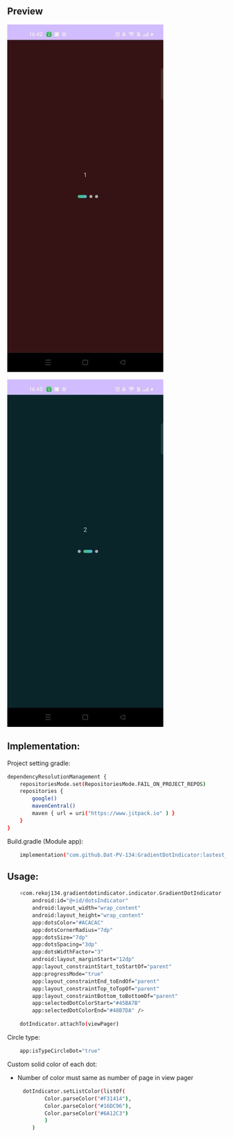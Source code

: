## Preview

![alt text](https://github.com/Dat-PV-134/GradientDotIndicator/blob/main/preview_2.jpg)

![alt text](https://github.com/Dat-PV-134/GradientDotIndicator/blob/main/preview_1.jpg)

## Implementation:
Project setting gradle:

```sh
dependencyResolutionManagement {
    repositoriesMode.set(RepositoriesMode.FAIL_ON_PROJECT_REPOS)
    repositories {
        google()
        mavenCentral()
        maven { url = uri("https://www.jitpack.io" ) }
    }
}
```

Build.gradle (Module app):

```sh
    implementation("com.github.Dat-PV-134:GradientDotIndicator:lastest_version")
```

## Usage:

```sh
    <com.rekoj134.gradientdotindicator.indicator.GradientDotIndicator
        android:id="@+id/dotsIndicator"
        android:layout_width="wrap_content"
        android:layout_height="wrap_content"
        app:dotsColor="#ACACAC"
        app:dotsCornerRadius="7dp"
        app:dotsSize="7dp"
        app:dotsSpacing="3dp"
        app:dotsWidthFactor="3"
        android:layout_marginStart="12dp"
        app:layout_constraintStart_toStartOf="parent"
        app:progressMode="true"
        app:layout_constraintEnd_toEndOf="parent"
        app:layout_constraintTop_toTopOf="parent"
        app:layout_constraintBottom_toBottomOf="parent"
        app:selectedDotColorStart="#45BA7B"
        app:selectedDotColorEnd="#48B7DA" />
```

```sh
    dotIndicator.attachTo(viewPager)
```

Circle type: 
```sh
    app:isTypeCircleDot="true"
```

Custom solid color of each dot:
- Number of color must same as number of page in view pager
```sh
     dotIndicator.setListColor(listOf(
            Color.parseColor("#F31414"),
            Color.parseColor("#16DC96"),
            Color.parseColor("#6A12C3")
            )
        )
```

        


